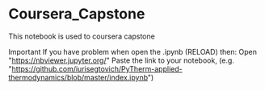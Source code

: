 # Coursera_Capstone
This notebook is used to coursera capstone

Important
If you have problem when open the .ipynb (RELOAD) then:
Open "https://nbviewer.jupyter.org/"
Paste the link to your notebook, (e.g. "https://github.com/iurisegtovich/PyTherm-applied-thermodynamics/blob/master/index.ipynb") 
